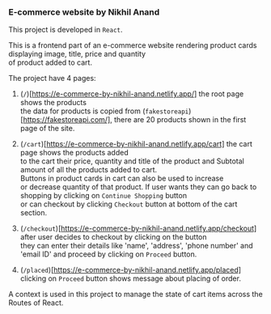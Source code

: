 ### E-commerce website by Nikhil Anand

This project is developed in `React`.

This is a frontend part of an e-commerce website rendering product cards displaying image, title, price and quantity\
of product added to cart.

The project have 4 pages: 
1. (`/`)[https://e-commerce-by-nikhil-anand.netlify.app/] the root page shows the products\
the data for products is copied from (`fakestoreapi`)[https://fakestoreapi.com/], there are 20 products shown in the first page of the site.

2. (`/cart`)[https://e-commerce-by-nikhil-anand.netlify.app/cart] the cart page shows the products added\
to the cart their price, quantity and title of the product and Subtotal amount of all the products added to cart.\
 Buttons in product cards in cart can also be used to increase \
 or decrease quantity of that product. If user wants they can go back to shopping by clicking on `Continue Shopping` button\
 or can checkout by clicking `Checkout` button at bottom of the cart section.

3. (`/checkout`)[https://e-commerce-by-nikhil-anand.netlify.app/checkout] after user decides to checkout by clicking on the button\
 they can enter their details like 'name', 'address', 'phone number' and 'email ID' and proceed by clicking on `Proceed` button.

4. (`/placed`)[https://e-commerce-by-nikhil-anand.netlify.app/placed] clicking on `Proceed` button shows message about placing of order.


A context is used in this project to manage the state of cart items across the Routes of React.

